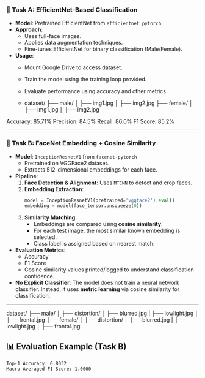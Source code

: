 
### 🧠 Task A: EfficientNet-Based Classification
- **Model**: Pretrained EfficientNet from `efficientnet_pytorch`
- **Approach**:
  - Uses full-face images.
  - Applies data augmentation techniques.
  - Fine-tunes EfficientNet for binary classification (Male/Female).
- **Usage**:
  - Mount Google Drive to access dataset.
  - Train the model using the training loop provided.
  - Evaluate performance using accuracy and other metrics.
 
  - dataset/
├── male/
│   ├── img1.jpg
│   ├── img2.jpg
├── female/
│   ├── img1.jpg
│   ├── img2.jpg

Accuracy: 85.71%
Precision: 84.5%
Recall: 86.0%
F1 Score: 85.2%

---

### 🤖 Task B: FaceNet Embedding + Cosine Similarity

- **Model**: `InceptionResnetV1` from `facenet-pytorch`
  - Pretrained on VGGFace2 dataset.
  - Extracts 512-dimensional embeddings for each face.
- **Pipeline**:
  1. **Face Detection & Alignment**: Uses `MTCNN` to detect and crop faces.
  2. **Embedding Extraction**:
     ```python
     model = InceptionResnetV1(pretrained='vggface2').eval()
     embedding = model(face_tensor.unsqueeze(0))
     ```
  3. **Similarity Matching**:
     - Embeddings are compared using **cosine similarity**.
     - For each test image, the most similar known embedding is selected.
     - Class label is assigned based on nearest match.
- **Evaluation Metrics**:
  - Accuracy
  - F1 Score
  - Cosine similarity values printed/logged to understand classification confidence.
- **No Explicit Classifier**: The model does not train a neural network classifier. Instead, it uses **metric learning** via cosine similarity for classification.

---

dataset/
├── male/
│   ├── distortion/
│       ├── blurred.jpg
|       ├── lowlight.jpg
│   ├── frontal.jpg
├── female/
│   ├── distortion/
│       ├── blurred.jpg
|       ├── lowlight.jpg
│   ├── frontal.jpg

## 📊 Evaluation Example (Task B)

```text
Top-1 Accuracy: 0.8032
Macro-Averaged F1 Score: 1.0000
```

